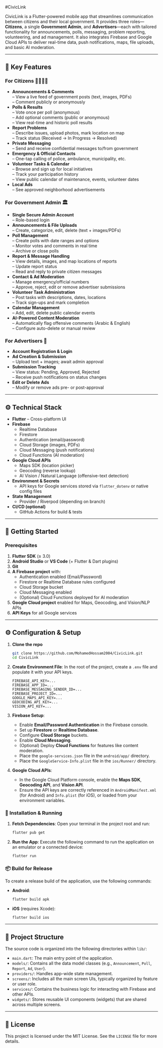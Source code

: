 #CivicLink

CivicLink is a Flutter-powered mobile app that streamlines communication between citizens and their local government. It provides three roles—**Citizens**, a single **Government Admin**, and **Advertisers**—each with tailored functionality for announcements, polls, messaging, problem reporting, volunteering, and ad management. It also integrates Firebase and Google Cloud APIs to deliver real-time data, push notifications, maps, file uploads, and basic AI moderation.

---

## 🔑 Key Features

### For Citizens 👨‍👩‍👧‍👦
- **Announcements & Comments**  
  – View a live feed of government posts (text, images, PDFs)  
  – Comment publicly or anonymously  
- **Polls & Results**  
  – Vote once per poll (anonymous)  
  – Add optional comments (public or anonymous)  
  – View real-time and historic poll results  
- **Report Problems**  
  – Describe issues, upload photos, mark location on map  
  – Track status (Received → In Progress → Resolved)  
- **Private Messaging**  
  – Send and receive confidential messages to/from government  
- **Emergency & Official Contacts**  
  – One-tap calling of police, ambulance, municipality, etc.  
- **Volunteer Tasks & Calendar**  
  – Browse and sign up for local initiatives  
  – Track your participation history  
  – View public calendar of maintenance, events, volunteer dates  
- **Local Ads**  
  – See approved neighborhood advertisements  

### For Government Admin 🏛️
- **Single Secure Admin Account**  
  – Role-based login  
- **Announcements & File Uploads**  
  – Create, categorize, edit, delete (text + images/PDFs)  
- **Poll Management**  
  – Create polls with date ranges and options  
  – Monitor votes and comments in real time  
  – Archive or close polls  
- **Report & Message Handling**  
  – View details, images, and map locations of reports  
  – Update report status  
  – Read and reply to private citizen messages  
- **Contact & Ad Moderation**  
  – Manage emergency/official numbers  
  – Approve, reject, edit or remove advertiser submissions  
- **Volunteer Task Administration**  
  – Post tasks with descriptions, dates, locations  
  – Track sign-ups and mark completion  
- **Calendar Management**  
  – Add, edit, delete public calendar events  
- **AI-Powered Content Moderation**  
  – Automatically flag offensive comments (Arabic & English)  
  – Configure auto-delete or manual review  

### For Advertisers 📢
- **Account Registration & Login**  
- **Ad Creation & Submission**  
  – Upload text + images; await admin approval  
- **Submission Tracking**  
  – View status: Pending, Approved, Rejected  
  – Receive push notifications on status changes  
- **Edit or Delete Ads**  
  – Modify or remove ads pre- or post-approval  

---

## ⚙️ Technical Stack

- **Flutter** – Cross-platform UI  
- **Firebase**  
  - Realtime Database  
  - Firestore  
  - Authentication (email/password)  
  - Cloud Storage (images, PDFs)  
  - Cloud Messaging (push notifications)  
  - Cloud Functions (AI moderation)  
- **Google Cloud APIs**  
  - Maps SDK (location picker)  
  - Geocoding (reverse lookup)  
  - AI Vision / Natural Language (offensive-text detection)  
- **Environment & Secrets**  
  - API keys for Google services stored via `flutter_dotenv` or native config files  
- **State Management**  
  - Provider / Riverpod (depending on branch)  
- **CI/CD (optional)**  
  - GitHub Actions for build & tests  

---

## 🚀 Getting Started

### Prerequisites

1. **Flutter SDK** (≥ 3.0)  
2. **Android Studio** or **VS Code** (+ Flutter & Dart plugins)  
3. **Git**  
4. **A Firebase project** with:  
   - Authentication enabled (Email/Password)  
   - Firestore or Realtime Database rules configured  
   - Cloud Storage bucket  
   - Cloud Messaging enabled  
   - (Optional) Cloud Functions deployed for AI moderation  
5. **Google Cloud project** enabled for Maps, Geocoding, and Vision/NLP APIs  
6. **API Keys** for all Google services  

---

## ⚙️ Configuration & Setup

1. **Clone the repo**  
   ```sh
   git clone https://github.com/MohamedHossam2004/CivicLink.git
   cd CivicLink
   ```
  
2.  **Create Environment File**: In the root of the project, create a `.env` file and populate it with your API keys.
    ```dotenv
    FIREBASE_API_KEY=...
    FIREBASE_APP_ID=...
    FIREBASE_MESSAGING_SENDER_ID=...
    FIREBASE_PROJECT_ID=...
    GOOGLE_MAPS_API_KEY=...
    GEOCODING_API_KEY=...
    VISION_API_KEY=...
    ```

3.  **Firebase Setup**:
    * Enable **Email/Password Authentication** in the Firebase console.
    * Set up **Firestore** or **Realtime Database**.
    * Configure **Cloud Storage** buckets.
    * Enable **Cloud Messaging**.
    * (Optional) Deploy **Cloud Functions** for features like content moderation.
    * Place the `google-services.json` file in the `android/app/` directory.
    * Place the `GoogleService-Info.plist` file in the `ios/Runner/` directory.

4.  **Google Cloud APIs**:
    * In the Google Cloud Platform console, enable the **Maps SDK**, **Geocoding API**, and **Vision API**.
    * Ensure the API keys are correctly referenced in `AndroidManifest.xml` (for Android) and `Info.plist` (for iOS), or loaded from your environment variables.

### 🧪 Installation & Running

1.  **Fetch Dependencies**:
    Open your terminal in the project root and run:
    ```sh
    flutter pub get
    ```

2.  **Run the App**:
    Execute the following command to run the application on an emulator or a connected device:
    ```sh
    flutter run
    ```

### 📦 Build for Release

To create a release build of the application, use the following commands:

* **Android**:
    ```sh
    flutter build apk
    ```

* **iOS** (requires Xcode):
    ```sh
    flutter build ios
    ```

---

## 📁 Project Structure

The source code is organized into the following directories within `lib/`:

* `main.dart`: The main entry point of the application.
* `models/`: Contains all the data model classes (e.g., `Announcement`, `Poll`, `Report`, `Ad`, `User`).
* `providers/`: Handles app-wide state management.
* `screens/`: Includes all the main screen UIs, typically organized by feature or user role.
* `services/`: Contains the business logic for interacting with Firebase and other APIs.
* `widgets/`: Stores reusable UI components (widgets) that are shared across multiple screens.
---

## 📝 License

This project is licensed under the MIT License. See the `LICENSE` file for more details.


